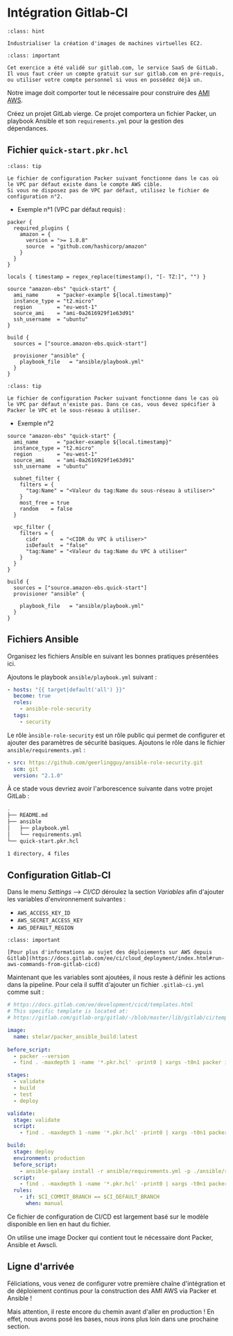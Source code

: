 # Intégration Gitlab-CI

```{admonition} Objectif
:class: hint

Industrialiser la création d'images de machines virtuelles EC2. 
```

```{admonition} Note
:class: important

Cet exercice a été validé sur gitlab.com, le service SaaS de GitLab. Il vous faut créer un compte gratuit sur sur gitlab.com en pré-requis, ou utiliser votre compte personnel si vous en possédez déjà un. 

```

Notre image doit comporter tout le nécessaire pour construire des [AMI AWS](https://docs.aws.amazon.com/fr_fr/AWSEC2/latest/UserGuide/AMIs.html). 

Créez un projet GitLab vierge. Ce projet comportera un fichier Packer, un playbook Ansible et son `requirements.yml` pour la gestion des dépendances.


## Fichier `quick-start.pkr.hcl`

```{admonition} VPC par défaut
:class: tip

Le fichier de configuration Packer suivant fonctionne dans le cas où le VPC par défaut existe dans le compte AWS cible. 
Si vous ne disposez pas de VPC par défaut, utilisez le fichier de configuration n°2.
```

* Exemple n°1 (VPC par défaut requis) :

```hcl
packer {
  required_plugins {
    amazon = {
      version = ">= 1.0.8"
      source  = "github.com/hashicorp/amazon"
    }
  }
}

locals { timestamp = regex_replace(timestamp(), "[- TZ:]", "") }

source "amazon-ebs" "quick-start" {
  ami_name      = "packer-example ${local.timestamp}"
  instance_type = "t2.micro"
  region        = "eu-west-1"
  source_ami    = "ami-0a2616929f1e63d91"
  ssh_username  = "ubuntu"
}

build {
  sources = ["source.amazon-ebs.quick-start"]

  provisioner "ansible" {
    playbook_file   = "ansible/playbook.yml"
  }
}
```

```{admonition} Choix du VPC
:class: tip

Le fichier de configuration Packer suivant fonctionne dans le cas où le VPC par défaut n'existe pas. Dans ce cas, vous devez spécifier à Packer le VPC et le sous-réseau à utiliser.
```

* Exemple n°2

```hcl
source "amazon-ebs" "quick-start" {
  ami_name      = "packer-example ${local.timestamp}"
  instance_type = "t2.micro"
  region        = "eu-west-1"
  source_ami    = "ami-0a2616929f1e63d91"
  ssh_username  = "ubuntu"

  subnet_filter {
    filters = {
      "tag:Name" = "<Valeur du tag:Name du sous-réseau à utiliser>"
    }
    most_free = true
    random    = false
  }

  vpc_filter {
    filters = {
      cidr       = "<CIDR du VPC à utiliser>"
      isDefault  = "false"
      "tag:Name" = "<Valeur du tag:Name du VPC à utiliser"
    }
  }
}

build {
  sources = ["source.amazon-ebs.quick-start"]
  provisioner "ansible" {
    
    playbook_file   = "ansible/playbook.yml"
  }  
}
```

## Fichiers Ansible

Organisez les fichiers Ansible en suivant les bonnes pratiques présentées ici.

Ajoutons le playbook `ansible/playbook.yml` suivant :

```yaml
- hosts: "{{ target|default('all') }}"
  become: true
  roles:
    - ansible-role-security
  tags:
    - security
```

Le rôle ̀`ansible-role-security` est un rôle public qui permet de configurer et ajouter des paramètres de sécurité basiques.
 Ajoutons le rôle dans le fichier `ansible/requirements.yml` :

```yaml
- src: https://github.com/geerlingguy/ansible-role-security.git
  scm: git
  version: "2.1.0"
```

À ce stade vous devriez avoir l'arborescence suivante dans votre projet GitLab :
```sh
.
├── README.md
├── ansible
│   ├── playbook.yml
│   └── requirements.yml
└── quick-start.pkr.hcl

1 directory, 4 files
```

## Configuration Gitlab-CI

Dans le menu *Settings* --> *CI/CD* déroulez la section *Variables* afin d'ajouter les variables d'environnement suivantes :

* `AWS_ACCESS_KEY_ID`
* `AWS_SECRET_ACCESS_KEY`
* `AWS_DEFAULT_REGION`

```{admonition} Authentification AWS
:class: important

[Pour plus d'informations au sujet des déploiements sur AWS depuis Gitlab](https://docs.gitlab.com/ee/ci/cloud_deployment/index.html#run-aws-commands-from-gitlab-cicd)
```

Maintenant que les variables sont ajoutées, il nous reste à définir les actions dans la pipeline.
Pour cela il suffit d'ajouter un fichier `.gitlab-ci.yml` comme suit : 

```yaml
# https://docs.gitlab.com/ee/development/cicd/templates.html
# This specific template is located at:
# https://gitlab.com/gitlab-org/gitlab/-/blob/master/lib/gitlab/ci/templates/Packer.gitlab-ci.yml

image:
  name: stelar/packer_ansible_build:latest
  
before_script:
  - packer --version
  - find . -maxdepth 1 -name '*.pkr.hcl' -print0 | xargs -t0n1 packer init

stages:
  - validate
  - build
  - test
  - deploy

validate:
  stage: validate
  script:
    - find . -maxdepth 1 -name '*.pkr.hcl' -print0 | xargs -t0n1 packer validate

build:
  stage: deploy
  environment: production
  before_script:
    - ansible-galaxy install -r ansible/requirements.yml -p ./ansible/roles --force
  script:
    - find . -maxdepth 1 -name '*.pkr.hcl' -print0 | xargs -t0n1 packer build
  rules:
    - if: $CI_COMMIT_BRANCH == $CI_DEFAULT_BRANCH
      when: manual
```

Ce fichier de configuration de CI/CD est largement basé sur le modèle disponible en lien en haut du fichier.

On utilise une image Docker qui contient tout le nécessaire dont Packer, Ansible et Awscli.


## Ligne d'arrivée

Féliciations, vous venez de configurer votre première chaîne d'intégration et de déploiement continus pour la construction des 
AMI AWS via Packer et Ansible ! 

Mais attention, il reste encore du chemin avant d'aller en production ! En effet, nous avons posé les bases, nous irons 
plus loin dans une prochaine section. 
